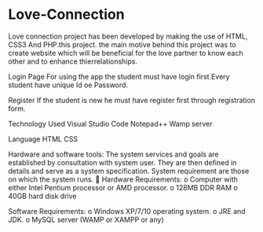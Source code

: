 # Love-Connection

Love connection project has been developed by making the use of HTML, CSS3 And PHP.this project. the main motive behind this project was to create website which will
be beneficial for the love partner to know each other and to enhance thierrelationships.

Login Page
For using the app the student must have login first.Every student have unique Id oe Password.

Register
If the student is new he must have register first through registration form.

Technology Used
Visual Studio Code Notepad++ Wamp server

Language
HTML CSS

Hardware and software tools:
The system services and goals are established by consultation with system user. They are then defined in details and serve as a system specification. System requirement are those on which the system runs.  Hardware Requirements: o Computer with either Intel Pentium processor or AMD processor. o 128MB DDR RAM o 40GB hard disk drive

Software Requirements:
o Windows XP/7/10 operating system. o JRE and JDK. o MySQL server (WAMP or XAMPP or any)
